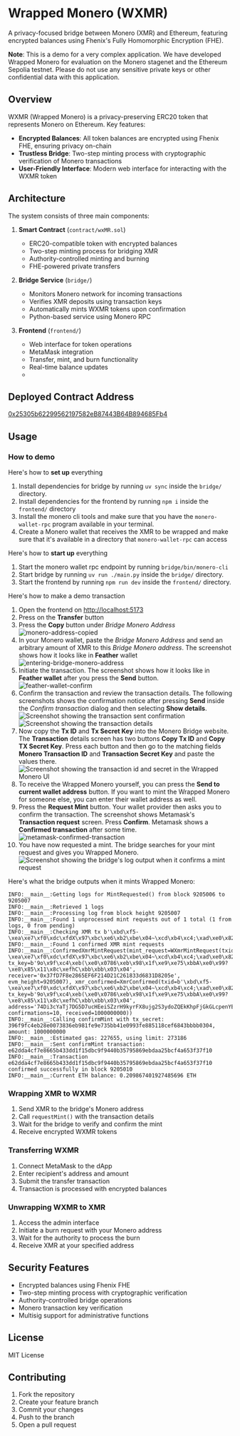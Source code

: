 # Wrapped Monero (WXMR)

A privacy-focused bridge between Monero (XMR) and Ethereum, featuring encrypted balances using Fhenix's Fully Homomorphic Encryption (FHE).

**Note**: This is a demo for a very complex application. We have developed
Wrapped Monero
for evaluation on the Monero stagenet and the Ethereum Sepolia testnet. Please
do not use any sensitive private keys or other confidential data with this
application.

## Overview

WXMR (Wrapped Monero) is a privacy-preserving ERC20 token that represents Monero on Ethereum. Key features:

- **Encrypted Balances**: All token balances are encrypted using Fhenix FHE, ensuring privacy on-chain
- **Trustless Bridge**: Two-step minting process with cryptographic verification of Monero transactions
- **User-Friendly Interface**: Modern web interface for interacting with the WXMR token

## Architecture

The system consists of three main components:

1. **Smart Contract** (`contract/wxMR.sol`)
   - ERC20-compatible token with encrypted balances
   - Two-step minting process for bridging XMR
   - Authority-controlled minting and burning
   - FHE-powered private transfers

2. **Bridge Service** (`bridge/`)
   - Monitors Monero network for incoming transactions
   - Verifies XMR deposits using transaction keys
   - Automatically mints WXMR tokens upon confirmation
   - Python-based service using Monero RPC

3. **Frontend** (`frontend/`)
   - Web interface for token operations
   - MetaMask integration
   - Transfer, mint, and burn functionality
   - Real-time balance updates
   -
 ## Deployed Contract Address
[0x25305b62299562197582eB87443B64B894685Fb4](https://sepolia.etherscan.io/address/0x25305b62299562197582eB87443B64B894685Fb4)

## Usage

### How to demo

Here's how to **set up** everything

1. Install dependencies for bridge  by running `uv sync` inside
   the `bridge/` directory.
2. Install dependencies for the frontend by running `npm i` inside
   the `frontend/` directory
3. Install the monero cli tools and make sure that you have the
   `monero-wallet-rpc` program available in your terminal.
4. Create a Monero wallet that receives the XMR to be wrapped and make sure
   that it's available in a directory that `monero-wallet-rpc` can access

Here's how to **start up** everything

1. Start the monero wallet rpc endpoint by running `bridge/bin/monero-cli`
1. Start bridge by running `uv run ./main.py` inside the `bridge/` directory.
2. Start the frontend by running `npm run dev` inside the `frontend/`
   directory.

Here's how to make a demo transaction

1. Open the frontend on <http://localhost:5173>
2. Press on the **Transfer** button
3. Press the **Copy** button under *Bridge Monero Address*
![monero-address-copied](docs/monero-address-copied.png)
4. In your Monero wallet, paste the *Bridge Monero Address* and send an arbitrary amount of XMR to this *Bridge Monero
   address*. The screenshot shows how it looks like in **Feather** wallet
![entering-bridge-monero-address](docs/entering-bridge-monero-address.png)
5. Initiate the transaction. The screenshot shows how it looks like in
   **Feather wallet** after you press the **Send** button.
![feather-wallet-confirm](docs/feather-wallet-confirm.png)
6. Confirm the transaction and review the transaction details. The following screenshots shows the confirmation notice after
   pressing **Send** inside the *Confirm transaction* dialog and then
   selecting **Show details**.
![Screenshot showing the transaction sent confirmation](docs/feather-transaction-sent.png)
![Screenshot showing the transaction details](docs/transaction-confirmation.png)
7. Now copy the **Tx ID** and **Tx Secret Key** into the Monero Bridge website.
   The **Transaction** details screen has two buttons **Copy Tx ID** and **Copy
   TX Secret Key**. Press each button and then go to the matching fields
   **Monero Transaction ID** and **Transaction Secret Key** and paste the
   values there.
![Screenshot showing the transaction id and secret in the Wrapped Monero UI](./request-mint-details.png)
8. To receive the Wrapped Monero yourself, you can press the **Send to current
   wallet address** button. If you want to mint the Wrapped Monero for someone
   else, you can enter their wallet address as well.
9. Press the **Request Mint** button. Your wallet provider then asks you to
   confirm the transaction. The screenshot shows Metamask's **Transaction
   request** screen. Press **Confirm**. Metamask shows a **Confirmed transaction**
   after some time.
![metamask-confirmed-transaction](docs/metamask-confirmed-transaction.png)
10. You have now requested a mint. The bridge searches for your mint request
    and gives you Wrapped Monero.
![Screenshot showing the bridge's log output when it confirms a mint request](docs/bridge-mint-logs.png)

Here's what the bridge outputs when it mints Wrapped Monero:

```
INFO:__main__:Getting logs for MintRequested() from block 9205006 to 9205007
INFO:__main__:Retrieved 1 logs
INFO:__main__:Processing log from block height 9205007
INFO:__main__:Found 1 unprocessed mint requests out of 1 total (1 from logs, 0 from pending)
INFO:__main__:Checking XMR tx b'\xbd\xf5-\xea\xe7\xf0\xdc\xfdX\x97\xbc\xe6\xb2\xbe\x04~\xcd\xb4\xc4;\xad\xe0\x82=\xdb\xb6\xa2"\x1bT\xa8\x13'
INFO:__main__:Found 1 confirmed XMR mint requests
INFO:__main__:ConfirmedXmrMintRequest(mint_request=WXmrMintRequest(txid=b'\xbd\xf5-\xea\xe7\xf0\xdc\xfdX\x97\xbc\xe6\xb2\xbe\x04~\xcd\xb4\xc4;\xad\xe0\x82=\xdb\xb6\xa2"\x1bT\xa8\x13', tx_key=b'9o\x9f\xc4\xeb(\xe0\x0786\xeb\x98\x1f\xe9\xe75\xbbA\xe0\x99?\xe8\x85\x11\x8c\xefhC\xbb\xbb\x03\x04', receiver='0x37fD7F8e2865EF6F214D21C261833d6831D8205e', evm_height=9205007), xmr_confirmed=XmrConfirmed(txid=b'\xbd\xf5-\xea\xe7\xf0\xdc\xfdX\x97\xbc\xe6\xb2\xbe\x04~\xcd\xb4\xc4;\xad\xe0\x82=\xdb\xb6\xa2"\x1bT\xa8\x13', tx_key=b'9o\x9f\xc4\xeb(\xe0\x0786\xeb\x98\x1f\xe9\xe75\xbbA\xe0\x99?\xe8\x85\x11\x8c\xefhC\xbb\xbb\x03\x04', address='74Di3cYaTj7DG5D7ucHEeiSZzrH9kyrFX8ujg2S3ydoZQEkKhpFjGkGLcpenYEHMW1aYNQcy6n75MbDfFwch4657E8WjVhE', confirmations=10, received=1000000000))
INFO:__main__:Calling confirmMint with tx_secret: 396f9fc4eb28e0073836eb981fe9e735bb41e0993fe885118cef6843bbbb0304, amount: 1000000000
INFO:__main__:Estimated gas: 227655, using limit: 273186
INFO:__main__:Sent confirmMint transaction: e62dda4cf7e8665b433dd1f15dbc9f9440b35795869ebdaa25bcf4a653f37f10
INFO:__main__:Transaction e62dda4cf7e8665b433dd1f15dbc9f9440b35795869ebdaa25bcf4a653f37f10 confirmed successfully in block 9205010
INFO:__main__:Current ETH balance: 0.209867401927485696 ETH
```



### Wrapping XMR to WXMR

1. Send XMR to the bridge's Monero address
2. Call `requestMint()` with the transaction details
3. Wait for the bridge to verify and confirm the mint
4. Receive encrypted WXMR tokens

### Transferring WXMR

1. Connect MetaMask to the dApp
2. Enter recipient's address and amount
3. Submit the transfer transaction
4. Transaction is processed with encrypted balances

### Unwrapping WXMR to XMR

1. Access the admin interface
2. Initiate a burn request with your Monero address
3. Wait for the authority to process the burn
4. Receive XMR at your specified address

## Security Features

- Encrypted balances using Fhenix FHE
- Two-step minting process with cryptographic verification
- Authority-controlled bridge operations
- Monero transaction key verification
- Multisig support for administrative functions


## License

MIT License

## Contributing

1. Fork the repository
2. Create your feature branch
3. Commit your changes
4. Push to the branch
5. Open a pull request
